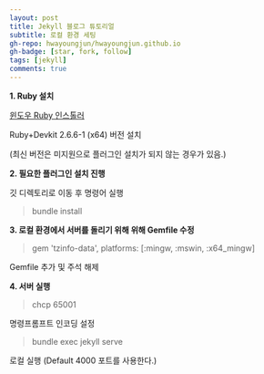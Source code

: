 ```yaml
---
layout: post
title: Jekyll 블로그 튜토리얼
subtitle: 로컬 환경 세팅
gh-repo: hwayoungjun/hwayoungjun.github.io
gh-badge: [star, fork, follow]
tags: [jekyll]
comments: true
---
```


**1. Ruby 설치**

[윈도우 Ruby 인스톨러](https://rubyinstaller.org/downloads/)

Ruby+Devkit 2.6.6-1 (x64) 버전 설치

(최신 버전은 미지원으로 플러그인 설치가 되지 않는 경우가 있음.)

**2. 필요한 플러그인 설치 진행**

깃 디렉토리로 이동 후 명령어 실행
> bundle install

**3. 로컬 환경에서 서버를 돌리기 위해 위해 Gemfile 수정**
> gem 'tzinfo-data', platforms: [:mingw, :mswin, :x64_mingw]

Gemfile 추가 및 주석 해제

**4. 서버 실행**
> chcp 65001

명령프롬프트 인코딩 설정

> bundle exec jekyll serve

로컬 실행 (Default 4000 포트를 사용한다.)


